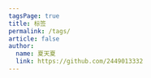 ```yaml
---
tagsPage: true
title: 标签
permalink: /tags/
article: false
author: 
  name: 夏天夏
  link: https://github.com/2449013332
---
```

